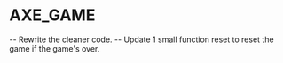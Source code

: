 # AXE_GAME
-- Rewrite the cleaner code.
-- Update 1 small function reset to reset the game if the game's over.
